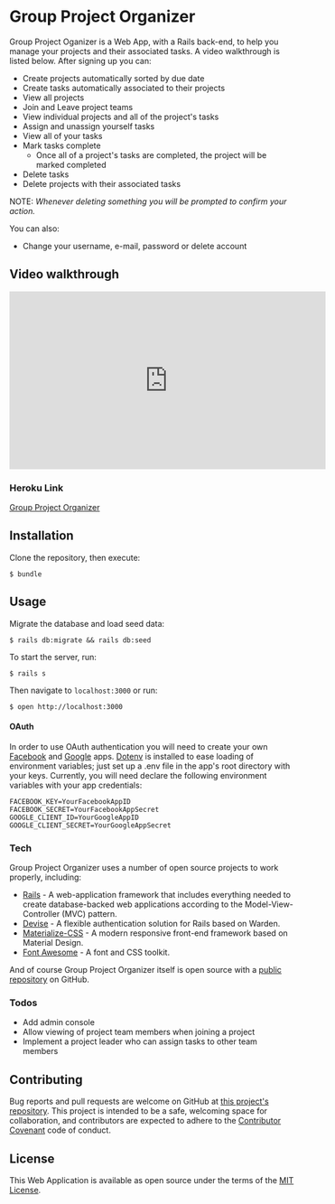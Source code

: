 # Group Project Organizer

Group Project Oganizer is a Web App, with a Rails back-end, to help you manage your projects and their associated tasks.  A video walkthrough is listed below.  After signing up you can:

  - Create projects automatically sorted by due date
  - Create tasks automatically associated to their projects
  - View all projects
  - Join and Leave project teams
  - View individual projects and all of the project's tasks
  - Assign and unassign yourself tasks
  - View all of your tasks
  - Mark tasks complete
    * Once all of a project's tasks are completed, the project will be marked completed
  - Delete tasks
  - Delete projects with their associated tasks


  NOTE: *Whenever deleting something you will be prompted to confirm your action.*

You can also:
  - Change your username, e-mail, password or delete account

## Video walkthrough
<iframe width="560" height="315" src="https://www.youtube.com/embed/SCyzuN-4VOU" frameborder="0" allowfullscreen></iframe>

### Heroku Link
[Group Project Organizer](https://groupprjorg.herokuapp.com)

## Installation
Clone the repository, then execute:
```
$ bundle
```

## Usage
Migrate the database and load seed data:
```
$ rails db:migrate && rails db:seed
```
To start the server, run:
```
$ rails s
```
Then navigate to ```localhost:3000``` or run:
```
$ open http://localhost:3000
```

#### OAuth
In order to use OAuth authentication you will need to create your own [Facebook](https://developers.facebook.com) and [Google](https://console.developers.google.com/) apps.  [Dotenv](https://github.com/bkeepers/dotenv) is installed to ease loading of environment variables; just set up a .env file in the app's root directory with your keys.
Currently, you will need declare the following environment variables with your app credentials:
```
FACEBOOK_KEY=YourFacebookAppID
FACEBOOK_SECRET=YourFacebookAppSecret
GOOGLE_CLIENT_ID=YourGoogleAppID
GOOGLE_CLIENT_SECRET=YourGoogleAppSecret
```

### Tech

Group Project Organizer uses a number of open source projects to work properly, including:
* [Rails] - A web-application framework that includes everything needed to create database-backed web applications according to the Model-View-Controller (MVC) pattern.
* [Devise] - A flexible authentication solution for Rails based on Warden.
* [Materialize-CSS] - A modern responsive front-end framework based on Material Design.
* [Font Awesome] - A font and CSS toolkit.


And of course Group Project Organizer itself is open source with a [public repository][prjorg]
 on GitHub.


### Todos

 - Add admin console
 - Allow viewing of project team members when joining a project
 - Implement a project leader who can assign tasks to other team members

## Contributing

Bug reports and pull requests are welcome on GitHub at [this project's repository][prjorg]. This project is intended to be a safe, welcoming space for collaboration, and contributors are expected to adhere to the [Contributor Covenant](http://contributor-covenant.org) code of conduct.

## License

This Web Application is available as open source under the terms of the [MIT License](http://opensource.org/licenses/MIT).


   [prjorg]: <https://github.com/jilustrisimo/group-project-organizer>
   [Rails]: <http://rubyonrails.org/>
   [Devise]: <https://github.com/plataformatec/devise>
   [Materialize-CSS]: <http://materializecss.com/>
   [Font Awesome]: <http://fontawesome.io/>
